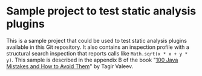 # Sample project to test static analysis plugins

This is a sample project that could be used to test static analysis plugins
available in this Git repository. It also contains an inspection profile 
with a structural search inspection that reports calls like `Math.sqrt(x * x + y * y)`.
This sample is described in the appendix B of the book
"[100 Java Mistakes and How to Avoid Them](https://www.manning.com/books/100-java-mistakes-and-how-to-avoid-them)" by
Tagir Valeev.
